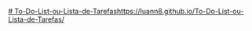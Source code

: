 [# To-Do-List-ou-Lista-de-Tarefas](https://luann8.github.io/To-Do-List-ou-Lista-de-Tarefas/)https://luann8.github.io/To-Do-List-ou-Lista-de-Tarefas/

